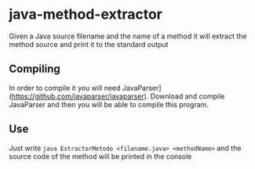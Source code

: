 # java-method-extractor
Given a Java source filename and the name of a method it will extract the method source and print it to the standard output

Compiling
----------

In order to compile it you will need JavaParser](https://github.com/javaparser/javaparser). Download and compile JavaParser and then you will be able to compile this program.

Use
---

Just write ``java ExtractorMetodo <filename.java> <methodName>`` and the source code of the method will be printed in the console
